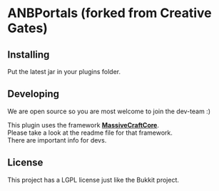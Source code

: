 ANBPortals (forked from Creative Gates)
====================

Installing
----------
Put the latest jar in your plugins folder.

Developing
----------
We are open source so you are most welcome to join the dev-team :)

This plugin uses the framework <b>[MassiveCraftCore](https://github.com/MassiveCraft/Core)</b>.<br>
Please take a look at the readme file for that framework.<br>
There are important info for devs.

License
----------
This project has a LGPL license just like the Bukkit project.